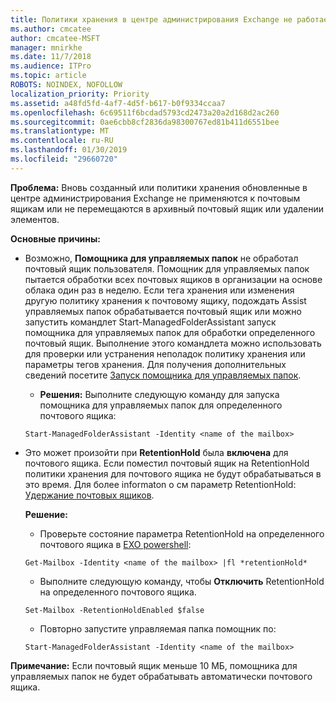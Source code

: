 ```yaml
---
title: Политики хранения в центре администрирования Exchange не работает
ms.author: cmcatee
author: cmcatee-MSFT
manager: mnirkhe
ms.date: 11/7/2018
ms.audience: ITPro
ms.topic: article
ROBOTS: NOINDEX, NOFOLLOW
localization_priority: Priority
ms.assetid: a48fd5fd-4af7-4d5f-b617-b0f9334ccaa7
ms.openlocfilehash: 6c69511f6bcdad5793cd2473a20a2d168d2ac260
ms.sourcegitcommit: 0ae6cbb8cf2836da98300767ed81b411d6551bee
ms.translationtype: MT
ms.contentlocale: ru-RU
ms.lasthandoff: 01/30/2019
ms.locfileid: "29660720"
---
```

 **Проблема:** Вновь созданный или политики хранения обновленные в центре администрирования Exchange не применяются к почтовым ящикам или не перемещаются в архивный почтовый ящик или удалении элементов. 
  
 **Основные причины:**
  
- Возможно, **Помощника для управляемых папок** не обработал почтовый ящик пользователя. Помощник для управляемых папок пытается обработки всех почтовых ящиков в организации на основе облака один раз в неделю. Если тега хранения или изменения другую политику хранения к почтовому ящику, подождать Assist управляемых папок обрабатывается почтовый ящик или можно запустить командлет Start-ManagedFolderAssistant запуск помощника для управляемых папок для обработки определенного почтовый ящик. Выполнение этого командлета можно использовать для проверки или устранения неполадок политику хранения или параметры тегов хранения. Для получения дополнительных сведений посетите [Запуск помощника для управляемых папок](https://msdn.microsoft.com/library/gg271153%28v=exchsrvcs.149%29.aspx#managedfolderassist).
    
  - **Решения:** Выполните следующую команду для запуска помощника для управляемых папок для определенного почтового ящика: 
    
  ```
  Start-ManagedFolderAssistant -Identity <name of the mailbox>
  ```

- Это может произойти при **RetentionHold** была **включена** для почтового ящика. Если поместил почтовый ящик на RetentionHold политики хранения для почтового ящика не будут обрабатываться в это время. Для более informaton о см параметр RetentionHold: [Удержание почтовых ящиков](https://docs.microsoft.com/exchange/security-and-compliance/messaging-records-management/mailbox-retention-hold).
    
    **Решение:**
    
  - Проверьте состояние параметра RetentionHold на определенного почтового ящика в [EXO powershell](https://docs.microsoft.com/powershell/exchange/exchange-online/connect-to-exchange-online-powershell/connect-to-exchange-online-powershell?view=exchange-ps):
    
  ```
  Get-Mailbox -Identity <name of the mailbox> |fl *retentionHold*
  ```

  - Выполните следующую команду, чтобы **Отключить** RetentionHold на определенного почтового ящика. 
    
  ```
  Set-Mailbox -RetentionHoldEnabled $false
  ```

  - Повторно запустите управляемая папка помощник по:
    
  ```
  Start-ManagedFolderAssistant -Identity <name of the mailbox>
  ```

 **Примечание:** Если почтовый ящик меньше 10 МБ, помощника для управляемых папок не будет обрабатывать автоматически почтового ящика. 
  

